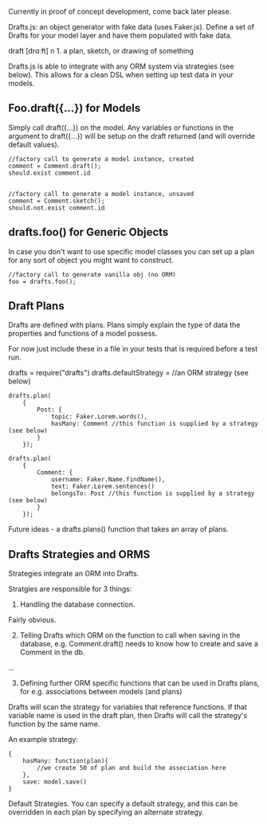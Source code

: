 Currently in proof of concept development, come back later please.

Drafts.js: an object generator with fake data (uses Faker.js). Define a set of Drafts for your model layer and have them populated with fake data.

draft [drɑːft] n 1. a plan, sketch, or drawing of something

Drafts.js is able to integrate with any ORM system via strategies (see below). This allows for a clean DSL when setting up test data in your models.

Foo.draft({...}) for Models
----------------------
Simply call draft({...}) on the model. Any variables or functions in the argument to draft({...}) will be setup on the draft returned (and will override default values).


	//factory call to generate a model instance, created
	comment = Comment.draft();
	should.exist comment.id


	//factory call to generate a model instance, unsaved
	comment = Comment.sketch();
	should.not.exist comment.id

drafts.foo() for Generic Objects
---------------------------------
In case you don't want to use specific model classes you can set up a plan for any sort of object you might want to construct.


	//factory call to generate vanilla obj (no ORM)
	foo = drafts.foo();


Draft Plans
-----------
Drafts are defined with plans. Plans simply explain the type of data the properties and functions of a model possess. 

For now just include these in a file in your tests that is required before a test run.

drafts = require("drafts")
drafts.defaultStrategy = //an ORM strategy (see below)


	drafts.plan(
		{
			Post: {
				topic: Faker.Lorem.words(),
				hasMany: Comment //this function is supplied by a strategy (see below)
			}
		});

	drafts.plan(
		{
			Comment: {
				username: Faker.Name.findName(),
				text: Faker.Lorem.sentences()
				belongsTo: Post //this function is supplied by a strategy (see below)
			}
		});


Future ideas - a drafts.plans() function that takes an array of plans.


Drafts Strategies and ORMS
--------------------------

Strategies integrate an ORM into Drafts.

Stratgies are responsible for 3 things:

1) Handling the database connection.

Fairly obvious. 

2) Telling Drafts which ORM on the function to call when saving in the database, e.g. Comment.draft() needs to know how to create and save a Comment in the db.

...


3) Defining further ORM specific functions that can be used in Drafts plans, for e.g. associations between models (and plans)

Drafts will scan the strategy for variables that reference functions. If that variable name is used in the draft plan, then Drafts will call the strategy's function by the same name.

An example strategy:


	{
		hasMany: function(plan){
			//we create 50 of plan and build the association here
		},
		save: model.save()
	}


Default Strategies.
You can specify a default strategy, and this can be overridden in each plan by specifying an alternate strategy.


